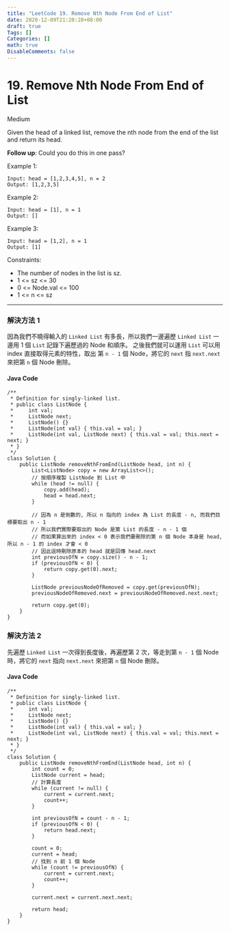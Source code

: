 ```yaml
---
title: "LeetCode 19. Remove Nth Node From End of List"
date: 2020-12-09T21:20:28+08:00
draft: true
Tags: []
Categories: []
math: true
DisableComments: false
---
```


# 19. Remove Nth Node From End of List
Medium

Given the head of a linked list, remove the nth node from the end of the list and return its head.

**Follow up**: Could you do this in one pass?

Example 1:
```
Input: head = [1,2,3,4,5], n = 2
Output: [1,2,3,5]
```
Example 2:
```
Input: head = [1], n = 1
Output: []
```
Example 3:
```
Input: head = [1,2], n = 1
Output: [1]
```


Constraints:

   - The number of nodes in the list is sz.
   - 1 <= sz <= 30
   - 0 <= Node.val <= 100
   - 1 <= n <= sz

---
### 解決方法 1
因為我們不曉得輸入的 `Linked List` 有多長，所以我們一邊遍歷 `Linked List` 一邊用 1 個 `List` 記錄下遍歷過的 Node 和順序。
之後我們就可以運用 `List` 可以用 index 直接取得元素的特性，取出 第 `n - 1` 個 Node，將它的 `next` 指 `next.next` 來把第 `n` 個 Node 刪除。

#### Java Code
```
/**
 * Definition for singly-linked list.
 * public class ListNode {
 *     int val;
 *     ListNode next;
 *     ListNode() {}
 *     ListNode(int val) { this.val = val; }
 *     ListNode(int val, ListNode next) { this.val = val; this.next = next; }
 * }
 */
class Solution {
    public ListNode removeNthFromEnd(ListNode head, int n) {
        List<ListNode> copy = new ArrayList<>();
        // 按順序複製 ListNode 到 List 中
        while (head != null) {
            copy.add(head);
            head = head.next;
        }

        // 因為 n 是倒數的, 所以 n 指向的 index 為 List 的長度 - n, 而我們目標要取出 n - 1
        // 所以我們實際要取出的 Node 是第 List 的長度 - n - 1 個
        // 而如果算出來的 index < 0 表示我們要刪除的第 n 個 Node 本身是 head, 所以 n - 1 的 index 才會 < 0
        // 因此這時刪除原本的 head 就是回傳 head.next
        int previousOfN = copy.size() - n - 1;
        if (previousOfN < 0) {
            return copy.get(0).next;
        }

        ListNode previousNodeOfRemoved = copy.get(previousOfN);
        previousNodeOfRemoved.next = previousNodeOfRemoved.next.next;

        return copy.get(0);
    }
}
```

### 解決方法 2
先遍歷 `Linked List` 一次得到長度後，再遍歷第 2 次，等走到第 `n - 1` 個 Node 時，將它的 `next` 指向 `next.next` 來把第 `n` 個 Node 刪除。

#### Java Code
```
/**
 * Definition for singly-linked list.
 * public class ListNode {
 *     int val;
 *     ListNode next;
 *     ListNode() {}
 *     ListNode(int val) { this.val = val; }
 *     ListNode(int val, ListNode next) { this.val = val; this.next = next; }
 * }
 */
class Solution {
    public ListNode removeNthFromEnd(ListNode head, int n) {
        int count = 0;
        ListNode current = head;
        // 計算長度
        while (current != null) {
            current = current.next;
            count++;
        }

        int previousOfN = count - n - 1;
        if (previousOfN < 0) {
            return head.next;
        }

        count = 0;
        current = head;
        // 找到 n 前 1 個 Node
        while (count != previousOfN) {
            current = current.next;
            count++;
        }

        current.next = current.next.next;

        return head;
    }
}
```